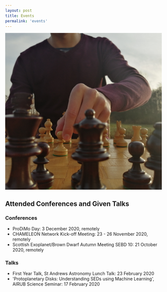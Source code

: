 ```yaml
---
layout: post
title: Events
permalink: 'events'
---
```


[<img src="/images/chess.jpg" class="fit image">](/events)


## Attended Conferences and Given Talks  

### Conferences 
- ProDiMo Day: 3 December 2020, remotely
- CHAMELEON Network Kick-off Meeting: 23 - 26 November 2020, remotely
- Scottish Exoplanet/Brown Dwarf Autumn Meeting SEBD 10: 21 October 2020, remotely


### Talks
- First Year Talk, St Andrews Astronomy Lunch Talk: 23 February 2020
- 'Protoplanetary Disks: Understanding SEDs using Machine Learning', AIRUB Science Seminar: 17 February 2020

